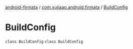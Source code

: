 [android-firmata](../../index.md) / [com.xujiaao.android.firmata](../index.md) / [BuildConfig](./index.md)

# BuildConfig

`class BuildConfig`
`class BuildConfig`